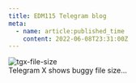 ```yaml
---
title: EDM115 Telegram blog
meta:
  - name: article:published_time
    content: 2022-06-08T23:31:00Z
---
```


![tgx-file-size](/img/blog/2022/06-08-tgx-file-size.webp)  
Telegram X shows buggy file size…
